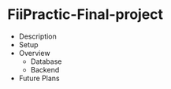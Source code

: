 # FiiPractic-Final-project

* Description 
* Setup
* Overview
    * Database
    * Backend 
* Future Plans

